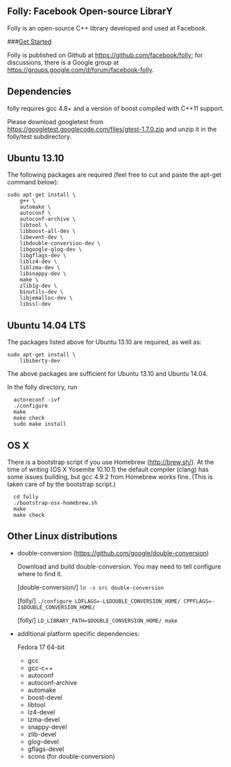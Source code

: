 Folly: Facebook Open-source LibrarY
-----------------------------------

Folly is an open-source C++ library developed and used at Facebook.

###[Get Started](folly/docs/Overview.md)

Folly is published on Github at https://github.com/facebook/folly; for
discussions, there is a Google group at
https://groups.google.com/d/forum/facebook-folly.

Dependencies
------------

folly requires gcc 4.8+ and a version of boost compiled with C++11 support.

Please download googletest from
https://googletest.googlecode.com/files/gtest-1.7.0.zip and unzip it in the
folly/test subdirectory.

Ubuntu 13.10
------------

The following packages are required (feel free to cut and paste the apt-get
command below):

```
sudo apt-get install \
    g++ \
    automake \
    autoconf \
    autoconf-archive \
    libtool \
    libboost-all-dev \
    libevent-dev \
    libdouble-conversion-dev \
    libgoogle-glog-dev \
    libgflags-dev \
    liblz4-dev \
    liblzma-dev \
    libsnappy-dev \
    make \
    zlib1g-dev \
    binutils-dev \
    libjemalloc-dev \
    libssl-dev
```

Ubuntu 14.04 LTS
----------------

The packages listed above for Ubuntu 13.10 are required, as well as:

```
sudo apt-get install \
    libiberty-dev
```

The above packages are sufficient for Ubuntu 13.10 and Ubuntu 14.04.

In the folly directory, run
```
  autoreconf -ivf
  ./configure
  make
  make check
  sudo make install
```

OS X
----
There is a bootstrap script if you use Homebrew (http://brew.sh/). At the time
of writing (OS X Yosemite 10.10.1) the default compiler (clang) has some
issues building, but gcc 4.9.2 from Homebrew works fine. (This is taken care
of by the bootstrap script.)

```
  cd folly
  ./bootstrap-osx-homebrew.sh
  make
  make check
```

Other Linux distributions
-------------------------

- double-conversion (https://github.com/google/double-conversion)

  Download and build double-conversion.
  You may need to tell configure where to find it.

  [double-conversion/] `ln -s src double-conversion`

  [folly/] `./configure LDFLAGS=-L$DOUBLE_CONVERSION_HOME/ CPPFLAGS=-I$DOUBLE_CONVERSION_HOME/`

  [folly/] `LD_LIBRARY_PATH=$DOUBLE_CONVERSION_HOME/ make`

- additional platform specific dependencies:

  Fedora 17 64-bit
    - gcc
    - gcc-c++
    - autoconf
    - autoconf-archive
    - automake
    - boost-devel
    - libtool
    - lz4-devel
    - lzma-devel
    - snappy-devel
    - zlib-devel
    - glog-devel
    - gflags-devel
    - scons (for double-conversion)
